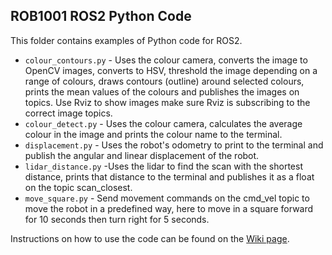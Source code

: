## ROB1001 ROS2 Python Code
This folder contains examples of Python code for ROS2.


* `colour_contours.py` - Uses the colour camera, converts the image to OpenCV images, converts to HSV, threshold the image depending on a range of colours, draws contours (outline) around selected colours, prints the mean values of the colours and publishes the images on topics. Use Rviz to show images make sure Rviz is subscribing to the correct image topics.
* `colour_detect.py` - Uses the colour camera, calculates the average colour in the image and prints the colour name to the terminal.
* `displacement.py` - Uses the robot's odometry to print to the terminal and publish the angular and linear displacement of the robot.
* `lidar_distance.py` -Uses the lidar to find the scan with the shortest distance, prints that distance to the terminal and publishes it as a float on the topic scan_closest.
* `move_square.py` - Send movement commands on the cmd_vel topic to move the robot in a predefined way, here to move in a square forward for 10 seconds then turn right for 5 seconds.

Instructions on how to use the code can be found on the [Wiki page](https://github.com/LCAS/ROB1001/wiki/Run-the-ROB1001-ROS-scripts).
